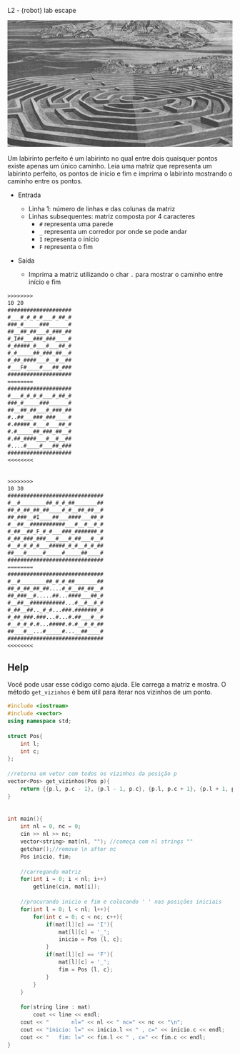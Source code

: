 L2 - {robot} lab escape

![](__capa.jpg)

Um labirinto perfeito é um labirinto no qual entre dois quaisquer pontos existe apenas um único caminho.
Leia uma matriz que representa um labirinto perfeito, os pontos de inicio e fim e imprima o labirinto mostrando o caminho entre os pontos.

- Entrada
    - Linha 1: número de linhas e das colunas da matriz
    - Linhas subsequentes: matriz composta por 4 caracteres
        - `#` representa uma parede
        - `_` representa um corredor por onde se pode andar
        - `I` representa o início
        - `F` representa o fim

- Saída
    - Imprima a matriz utilizando o char `.` para mostrar o caminho entre início e fim


```
>>>>>>>>
10 20
####################
#___#_#_#_#___#_##_#
###_#_____###______#
##__##_##___#_###_##
#_I##___###_###____#
#_#####_#___#___##_#
#_#_____##_###_##__#
#_##_####___#__#__##
#___F#____#___##_###
####################
========
####################
#___#_#_#_#___#_##_#
###_#_____###______#
##__##_##___#_###_##
#..##___###_###____#
#.#####_#___#___##_#
#.#_____##_###_##__#
#.##_####___#__#__##
#....#____#___##_###
####################
<<<<<<<<


>>>>>>>>
10 30
##############################
#__#________##_#_#_##_______##
##_#_##_##_##____#_#__##_##__#
##_###__#I____##___####___##_#
#__##__###########___#__#__#_#
#_##__##_F_#_#___###_#######_#
#_##_###_###___#___#_##___#__#
#__#_#_#_#___#####_#_#__#_#_##
##___#_____#_____#_____##____#
##############################
========
##############################
#__#________##_#_#_##_______##
##_#_##_##_##....#_#__##_##__#
##_###__#.....##...####___##_#
#__##__###########...#__#__#_#
#_##__##.._#_#...###.#######_#
#_##_###.###...#...#.##___#__#
#__#_#_#.#...#####.#.#__#_#_##
##___#__...#_____#...__##____#
##############################
<<<<<<<<
```

## Help

Você pode usar esse código como ajuda. Ele carrega a matriz e mostra. O método `get_vizinhos` é bem útil para iterar nos vizinhos de um ponto.

```c++
#include <iostream>
#include <vector>
using namespace std;

struct Pos{
    int l;
    int c;
};

//retorna um vetor com todos os vizinhos da posição p
vector<Pos> get_vizinhos(Pos p){
    return {{p.l, p.c - 1}, {p.l - 1, p.c}, {p.l, p.c + 1}, {p.l + 1, p.c}};
}


int main(){
    int nl = 0, nc = 0;
    cin >> nl >> nc;
    vector<string> mat(nl, ""); //começa com nl strings ""
    getchar();//remove \n after nc
    Pos inicio, fim;

    //carregando matriz
    for(int i = 0; i < nl; i++)
        getline(cin, mat[i]);

    //procurando inicio e fim e colocando ' ' nas posições iniciais
    for(int l = 0; l < nl; l++){
        for(int c = 0; c < nc; c++){
            if(mat[l][c] == 'I'){
                mat[l][c] = '_';
                inicio = Pos {l, c};
            }
            if(mat[l][c] == 'F'){
                mat[l][c] = '_';
                fim = Pos {l, c};
            }
        }
    }

    for(string line : mat)
        cout << line << endl;
    cout << "       nl=" << nl << " nc=" << nc << "\n";
    cout << "inicio: l=" << inicio.l << " , c=" << inicio.c << endl;
    cout << "   fim: l=" << fim.l << " , c=" << fim.c << endl;
}
```
